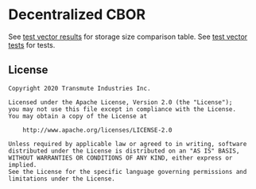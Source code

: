 # Decentralized CBOR

See [test vector results](./src/__fixtures__/outputs/table.csv) for storage size comparison table.
See [test vector tests](./src/____tests__/test-vectors.spec.ts__) for tests.

## License

```
Copyright 2020 Transmute Industries Inc.

Licensed under the Apache License, Version 2.0 (the "License");
you may not use this file except in compliance with the License.
You may obtain a copy of the License at

    http://www.apache.org/licenses/LICENSE-2.0

Unless required by applicable law or agreed to in writing, software
distributed under the License is distributed on an "AS IS" BASIS,
WITHOUT WARRANTIES OR CONDITIONS OF ANY KIND, either express or implied.
See the License for the specific language governing permissions and
limitations under the License.
```
